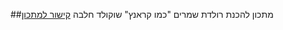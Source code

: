 ##מתכון להכנת רולדת שמרים "כמו קראנץ" שוקולד חלבה 
[קישור למתכון](http://www.carine.co.il/page_205)


